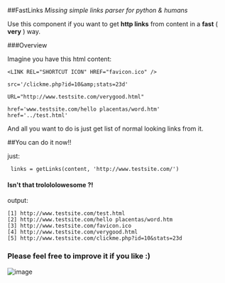 ##FastLinks
*Missing simple links parser for python & humans*

Use this component if you want to get **http links** from content in a **fast** ( **very** ) way.

###Overview

Imagine you have this html content:
	
	<LINK REL="SHORTCUT ICON" HREF="favicon.ico" />
	
	src='/clickme.php?id=10&amp;stats=23d'

    URL="http://www.testsite.com/verygood.html"

    href='www.testsite.com/hello placentas/word.htm'
    href='../test.html'
    
	
And all you want to do is just get list of normal looking links from it.

##You can do it now!!

just:

	 links = getLinks(content, 'http://www.testsite.com/')

#### Isn't that trolololowesome ?!

output:

	[1] http://www.testsite.com/test.html
	[2] http://www.testsite.com/hello placentas/word.htm
	[3] http://www.testsite.com/favicon.ico
	[4] http://www.testsite.com/verygood.html
	[5] http://www.testsite.com/clickme.php?id=10&stats=23d

### Please feel free to improve it if you like :)

![image](http://img193.imageshack.us/img193/5605/tumblrlznr805hcb1r3zat8.png)

